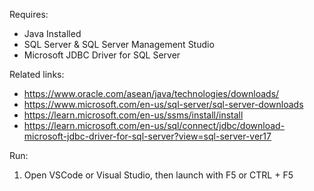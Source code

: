 Requires:
- Java Installed
- SQL Server & SQL Server Management Studio
- Microsoft JDBC Driver for SQL Server

Related links:
- https://www.oracle.com/asean/java/technologies/downloads/
- https://www.microsoft.com/en-us/sql-server/sql-server-downloads
- https://learn.microsoft.com/en-us/ssms/install/install
- https://learn.microsoft.com/en-us/sql/connect/jdbc/download-microsoft-jdbc-driver-for-sql-server?view=sql-server-ver17

Run:
1. Open VSCode or Visual Studio, then launch with F5 or CTRL + F5
